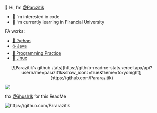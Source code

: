 
👋 Hi, I’m [@Parazitik](https://github.com/Pararazitik)
- 👀 I’m interested in code
- 🌱 I’m currently learning in Financial University

FA works:
* [:snake: Python](https://github.com/Pararazitik/Python)
* [:coffee: Java](https://github.com/Pararazitik/Java)
* [:milky_way: Programming Practice](https://github.com/Pararazitik/PythonPractice)
* [:penguin: Linux](https://github.com/Pararazitik/Linux)

<p align="center">
  [![Parazitik's github stats](https://github-readme-stats.vercel.app/api?username=parazit1k&show_icons=true&theme=tokyonight)](https://github.com/Pararazitik)
</p>

<p align="left">
  <img src="https://github-readme-stats.vercel.app/api/top-langs/?username=parazit1k&layout=compact&count_private=true&theme=tokyonight" />
</p>

thx [@Shush1k](https://github.com/Shush1k) for this ReadMe
<p align="left">
  <img src="https://komarev.com/ghpvc/?username=Pararazitik" alt="https://github.com/Pararazitik" />
</p>
